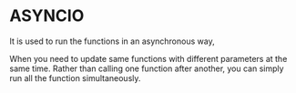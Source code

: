 # ASYNCIO

It is used to run the functions in an asynchronous way,

When you need to update same functions with different parameters at the same time.
Rather than calling one function after another, you can simply run all the function simultaneously.